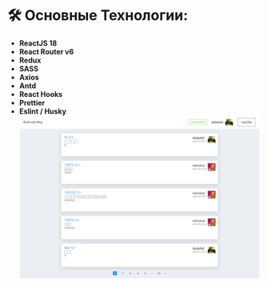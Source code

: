 # 🛠 Основные Технологии:

- **ReactJS 18**
- **React Router v6**
- **Redux**
- **SASS**
- **Axios**
- **Antd**
- **React Hooks**
- **Prettier**
- **Eslint / Husky**
![](imgPage.png?raw=true)

